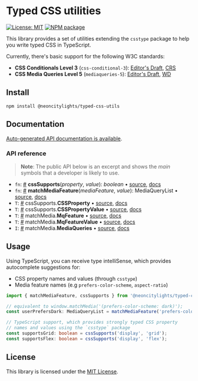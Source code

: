 # Typed CSS utilities

[![License: MIT](https://img.shields.io/badge/License-MIT-blue.svg?style=flat-square)](https://opensource.org/licenses/MIT)
[![NPM package](https://img.shields.io/npm/v/@neoncitylights/typed-css-utils)](https://www.npmjs.com/package/@neoncitylights/typed-css-utils)

This library provides a set of utilities extending the `csstype` package to help you write typed CSS in TypeScript.

Currently, there's basic support for the following W3C standards:

 - **CSS Conditionals Level 3** (`css-conditional-3`): [Editor's Draft](https://drafts.csswg.org/css-conditional-3/), [CRS](https://www.w3.org/TR/css-conditional-3/)
 - **CSS Media Queries Level 5** (`mediaqueries-5`): [Editor's Draft](https://drafts.csswg.org/mediaqueries-5/), [WD](https://www.w3.org/TR/mediaqueries-5/)

## Install

```
npm install @neoncitylights/typed-css-utils
```

## Documentation

[Auto-generated API documentation is available](https://neoncitylights.github.io/typed-css-utils/).

### API reference
>
> **Note**: The public API below is an excerpt and shows the *main* symbols that a developer is likely to use.

 - `fn`: <a href="#cssSupports">#</a> **cssSupports**(*property*, *value*): *boolean* • [source](./src/cssSupports.ts), [docs](https://neoncitylights.github.io/typed-css-utils/types/cssSupports.html)
 - `fn`: <a href="#matchMediaFeature">#</a> **matchMediaFeature**(*mediaFeature*, *value*): MediaQueryList • [source](./src/matchMedia.ts), [docs](https://neoncitylights.github.io/typed-css-utils/types/matchMediaFeature.html)
 - `T`: <a href="#CSSProperty">#</a> cssSupports.**CSSProperty** • [source](./src/cssSupports.ts), [docs](https://neoncitylights.github.io/typed-css-utils/types/CSSProperty.html)
 - `T`: <a href="#CSSPropertyValue">#</a> cssSupports.**CSSPropertyValue** • [source](./src/cssSupports.ts), [docs](https://neoncitylights.github.io/typed-css-utils/types/CSSPropertyValue.html)
 - `T`: <a href="#MqFeature">#</a> matchMedia.**MqFeature** • [source](./src/matchMedia.ts), [docs](https://neoncitylights.github.io/typed-css-utils/types/MqFeature.html)
 - `T`: <a href="#MqFeatureValue">#</a> matchMedia.**MqFeatureValue** • [source](./src/matchMedia.ts), [docs](https://neoncitylights.github.io/typed-css-utils/types/MqFeatureValue.html)
 - `I`: <a href="#MediaQueries">#</a> matchMedia.**MediaQueries** • [source](./src/matchMedia.ts), [docs](https://neoncitylights.github.io/typed-css-utils/types/MediaQueries.html)

## Usage

Using TypeScript, you can receive type intelliSense, which provides autocomplete suggestions for:

 - CSS property names and values (through `csstype`)
 - Media feature names (e.g `prefers-color-scheme`, `aspect-ratio`)

```ts
import { matchMediaFeature, cssSupports } from '@neoncitylights/typed-css-utils';

// equivalent to window.matchMedia('(prefers-color-scheme: dark)');
const userPrefersDark: MediaQueryList = matchMediaFeature('prefers-color-scheme', 'dark');

// TypeScript support, which provides strongly typed CSS property
// names and values using the `csstype` package
const supportsGrid: boolean = cssSupports('display', 'grid');
const supportsFlex: boolean = cssSupports('display', 'flex');
```

## License

This library is licensed under the [MIT License](./LICENSE).
